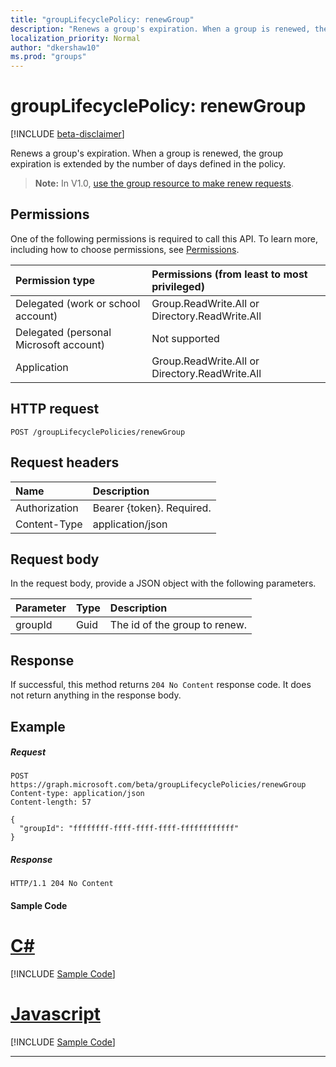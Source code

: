 ```yaml
---
title: "groupLifecyclePolicy: renewGroup"
description: "Renews a group's expiration. When a group is renewed, the group expiration is extended by the number of days defined in the policy."
localization_priority: Normal
author: "dkershaw10"
ms.prod: "groups"
---
```


# groupLifecyclePolicy: renewGroup

[!INCLUDE [beta-disclaimer](../../includes/beta-disclaimer.md)]

Renews a group's expiration. When a group is renewed, the group expiration is extended by the number of days defined in the policy.

> **Note:** In V1.0, [use the group resource to make renew requests](/graph/api/group-renew?view=graph-rest-1.0).

## Permissions

One of the following permissions is required to call this API. To learn more, including how to choose permissions, see [Permissions](/graph/permissions-reference).
 

|Permission type      | Permissions (from least to most privileged)              |
|:--------------------|:---------------------------------------------------------|
|Delegated (work or school account) | Group.ReadWrite.All or Directory.ReadWrite.All    |
|Delegated (personal Microsoft account) | Not supported |
|Application | Group.ReadWrite.All or Directory.ReadWrite.All |

## HTTP request
<!-- { "blockType": "ignored" } -->
```http
POST /groupLifecyclePolicies/renewGroup

```

## Request headers

| Name | Description |
|:---------------|:----------|
| Authorization | Bearer {token}. Required. |
| Content-Type  | application/json |

## Request body
In the request body, provide a JSON object with the following parameters.

| Parameter | Type | Description |
|:---------------|:--------|:----------|
|groupId|Guid| The id of the group to renew. |

## Response

If successful, this method returns `204 No Content` response code. It does not return anything in the response body.

## Example

##### Request

<!-- {
  "blockType": "request",
  "name": "grouplifecyclepolicy_renewgroup"
}-->
```http
POST https://graph.microsoft.com/beta/groupLifecyclePolicies/renewGroup
Content-type: application/json
Content-length: 57

{
  "groupId": "ffffffff-ffff-ffff-ffff-ffffffffffff"
}
```

##### Response

<!-- {
  "blockType": "response",
  "truncated": true,
  "@odata.type": "microsoft.graph.None"
} -->
```http
HTTP/1.1 204 No Content
```
#### Sample Code
# [C#](#tab/CS)
[!INCLUDE [Sample Code]( ../includes/grouplifecyclepolicy_renewgroup-C#-snippets.md)]

# [Javascript](#tab/Javascript)
[!INCLUDE [Sample Code]( ../includes/grouplifecyclepolicy_renewgroup-Javascript-snippets.md)]

---


<!-- uuid: 8fcb5dbc-d5aa-4681-8e31-b001d5168d79
2015-10-25 14:57:30 UTC -->
<!--
{
  "type": "#page.annotation",
  "description": "groupLifecyclePolicy: renewgroup",
  "keywords": "",
  "section": "documentation",
  "tocPath": "",
  "suppressions": [
    "Error: /api-reference/beta/api/grouplifecyclepolicy-renewgroup.md:\r\n      Exception processing links.\r\n    System.ArgumentException: Link Definition was null. Link text: !INCLUDE [beta-disclaimer](../../includes/beta-disclaimer.md)\r\n      at ApiDoctor.Validation.DocFile.get_LinkDestinations()\r\n      at ApiDoctor.Validation.DocSet.ValidateLinks(Boolean includeWarnings, String[] relativePathForFiles, IssueLogger issues, Boolean requireFilenameCaseMatch, Boolean printOrphanedFiles)"
  ]
}
-->
